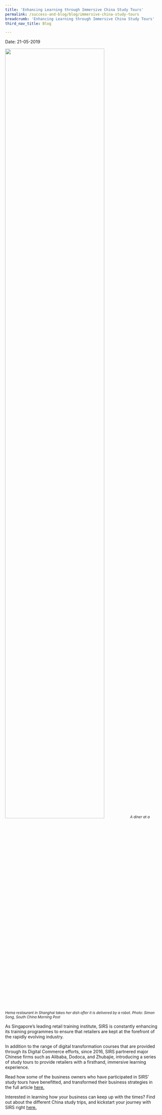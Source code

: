 ```yaml
---
title: 'Enhancing Learning through Immersive China Study Tours'
permalink: /success-and-blog/blog/immersive-china-study-tours
breadcrumb: 'Enhancing Learning through Immersive China Study Tours'
third_nav_title: Blog

---
```


Date:  21-05-2019 

<img src="/images-2021/Blog_2019_ImmersiveChinaStudyTours.jpg" style="width:80%;max-width:1000px;">
<small><i>A diner at a Hema restaurant in Shanghai takes her dish after it is delivered by a robot. Photo: Simon Song, South China Morning Post</i></small>

<p>As Singapore’s leading retail training institute, SIRS is constantly enhancing its training programmes to ensure that retailers are kept at the forefront of the rapidly 
  evolving industry.</p>

<p>In addition to the range of digital transformation courses that are provided through its Digital Commerce efforts, since 2016, SIRS partnered major Chinese firms such as 
  Alibaba, Dodoca, and Zhubajie, introducing a series of study tours to provide retailers with a firsthand, immersive learning experience.</p>

<p>Read how some of the business owners who have participated in SIRS’ study tours have benefitted, and transformed their business strategies in the 
  full article <a href="https://www.scmp.com/week-asia/economics/article/3010700/school-wechat-china-study-tours-teaching-tech-singapore">here.</a></p>

<p>Interested in learning how your business can keep up with the times? Find out about the different China study trips, and kickstart your journey with SIRS 
  right <a href="/digital-programmes/study-trips">here.</a></p>
